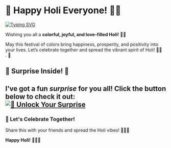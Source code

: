 # 🌸 Happy Holi Everyone! 🎨🎉  

 [![Typing SVG](https://readme-typing-svg.demolab.com?font=Fira+Code&size=25&pause=1000&width=435&lines=Hey+it's+%C9%B3%CF%83%E1%82%A6%CE%B9%C6%9A%CE%B1+%F0%9F%90%88%E2%80%8D%E2%AC%9B%F0%9F%96%A4;WISHING+YOU+HAPPY+HOLI%F0%9F%90%88%E2%80%8D%E2%AC%9B)](https://git.io/typing-svg)

 
Wishing you all a **colorful, joyful, and love-filled Holi!** 🌈✨  

May this festival of colors bring happiness, prosperity, and positivity into your lives. Let’s celebrate together and spread the vibrant spirit of Holi! 🎊💖  
. 🎊  


## 🎁 Surprise Inside! 🎁  

I've got a fun *surprise* for you all! Click the button below to check it out:  
[![🎊 Unlock Your Surprise](https://img.shields.io/badge/Click%20Here%20For%20Surprise-%F0%9F%92%A5-Black?style=for-the-badge)](https://lens.snapchat.com/abea268a8d9247e4b0dbfad38cb2f025?share_id=sHJlN1CoPJk&locale=en-GB)  
---

### 💖 Let's Celebrate Together!  
Share this with your friends and spread the Holi vibes! 🌸🎨🎊  

**Happy Holi!** 🥳🎶🔥

